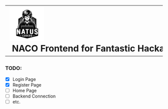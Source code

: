 # <table><tr><td valign="center" halign="center"><img src="https://raw.githubusercontent.com/Chell4/fantastic-hackathon/main/assets/NACO.svg" width=20%>&nbsp;NACO&nbsp;Frontend&nbsp;for&nbsp;Fantastic&nbsp;Hackaton.</td></tr></table>

### TODO: 

- [x] Login Page
- [x] Register Page
- [ ] Home Page
- [ ] Backend Connection
- [ ] etc.
